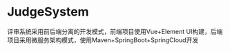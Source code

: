 # JudgeSystem
评审系统采用前后端分离的开发模式，前端项目使用Vue+Element UI构建，后端项目采用微服务架构模式，使用Maven+SpringBoot+SpringCloud开发
